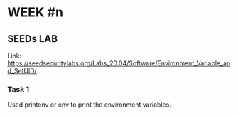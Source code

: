 # WEEK #n

## SEEDs LAB

Link: https://seedsecuritylabs.org/Labs_20.04/Software/Environment_Variable_and_SetUID/

### Task 1
Used printenv or env to print the environment variables.

